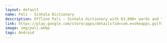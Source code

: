 ```yaml
---
layout: default
name: Pali - Sinhala Dictionary
description: Offline Pali - Sinhala dictionary with 63,000+ words and their meanings
link: https://play.google.com/store/apps/details?id=com.evokeapps.gulfmcqpro
image: img/pali.webp
tags: Android
---
```

